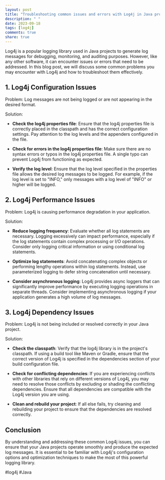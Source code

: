 ```yaml
---
layout: post
title: "Troubleshooting common issues and errors with Log4j in Java projects"
description: " "
date: 2023-09-18
tags: [log4j]
comments: true
share: true
---
```


Log4j is a popular logging library used in Java projects to generate log messages for debugging, monitoring, and auditing purposes. However, like any other software, it can encounter issues or errors that need to be addressed. In this blog post, we will discuss some common problems you may encounter with Log4j and how to troubleshoot them effectively.

## 1. Log4j Configuration Issues

Problem: Log messages are not being logged or are not appearing in the desired format.

Solution:
- **Check the log4j properties file**: Ensure that the log4j properties file is correctly placed in the classpath and has the correct configuration settings. Pay attention to the log levels and the appenders configured in the file.

- **Check for errors in the log4j properties file**: Make sure there are no syntax errors or typos in the log4j properties file. A single typo can prevent Log4j from functioning as expected.

- **Verify the log level**: Ensure that the log level specified in the properties file allows the desired log messages to be logged. For example, if the log level is set to "INFO," only messages with a log level of "INFO" or higher will be logged.

## 2. Log4j Performance Issues

Problem: Log4j is causing performance degradation in your application.

Solution:
- **Reduce logging frequency**: Evaluate whether all log statements are necessary. Logging excessively can impact performance, especially if the log statements contain complex processing or I/O operations. Consider only logging critical information or using conditional log statements.

- **Optimize log statements**: Avoid concatenating complex objects or performing lengthy operations within log statements. Instead, use parameterized logging to defer string concatenation until necessary.

- **Consider asynchronous logging**: Log4j provides async loggers that can significantly improve performance by executing logging operations in separate threads. Consider implementing asynchronous logging if your application generates a high volume of log messages.

## 3. Log4j Dependency Issues

Problem: Log4j is not being included or resolved correctly in your Java project.

Solution:
- **Check the classpath**: Verify that the log4j library is in the project's classpath. If using a build tool like Maven or Gradle, ensure that the correct version of Log4j is specified in the dependencies section of your build configuration file.

- **Check for conflicting dependencies**: If you are experiencing conflicts with other libraries that rely on different versions of Log4j, you may need to resolve those conflicts by excluding or shading the conflicting dependencies. Ensure that all dependencies are compatible with the Log4j version you are using.

- **Clean and rebuild your project**: If all else fails, try cleaning and rebuilding your project to ensure that the dependencies are resolved correctly.

## Conclusion

By understanding and addressing these common Log4j issues, you can ensure that your Java projects operate smoothly and produce the expected log messages. It is essential to be familiar with Log4j's configuration options and optimization techniques to make the most of this powerful logging library.

#log4j #Java